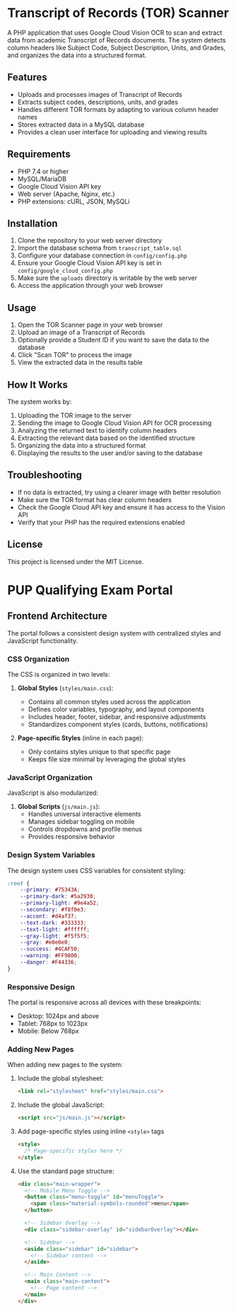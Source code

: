 # Transcript of Records (TOR) Scanner

A PHP application that uses Google Cloud Vision OCR to scan and extract data from academic Transcript of Records documents. The system detects column headers like Subject Code, Subject Description, Units, and Grades, and organizes the data into a structured format.

## Features

- Uploads and processes images of Transcript of Records
- Extracts subject codes, descriptions, units, and grades
- Handles different TOR formats by adapting to various column header names
- Stores extracted data in a MySQL database
- Provides a clean user interface for uploading and viewing results

## Requirements

- PHP 7.4 or higher
- MySQL/MariaDB
- Google Cloud Vision API key
- Web server (Apache, Nginx, etc.)
- PHP extensions: cURL, JSON, MySQLi

## Installation

1. Clone the repository to your web server directory
2. Import the database schema from `transcript_table.sql`
3. Configure your database connection in `config/config.php`
4. Ensure your Google Cloud Vision API key is set in `config/google_cloud_config.php`
5. Make sure the `uploads` directory is writable by the web server
6. Access the application through your web browser

## Usage

1. Open the TOR Scanner page in your web browser
2. Upload an image of a Transcript of Records
3. Optionally provide a Student ID if you want to save the data to the database
4. Click "Scan TOR" to process the image
5. View the extracted data in the results table

## How It Works

The system works by:

1. Uploading the TOR image to the server
2. Sending the image to Google Cloud Vision API for OCR processing
3. Analyzing the returned text to identify column headers
4. Extracting the relevant data based on the identified structure
5. Organizing the data into a structured format
6. Displaying the results to the user and/or saving to the database

## Troubleshooting

- If no data is extracted, try using a clearer image with better resolution
- Make sure the TOR format has clear column headers
- Check the Google Cloud API key and ensure it has access to the Vision API
- Verify that your PHP has the required extensions enabled

## License

This project is licensed under the MIT License.

# PUP Qualifying Exam Portal

## Frontend Architecture

The portal follows a consistent design system with centralized styles and JavaScript functionality.

### CSS Organization

The CSS is organized in two levels:

1. **Global Styles** (`styles/main.css`):
   - Contains all common styles used across the application
   - Defines color variables, typography, and layout components
   - Includes header, footer, sidebar, and responsive adjustments
   - Standardizes component styles (cards, buttons, notifications)

2. **Page-specific Styles** (inline in each page):
   - Only contains styles unique to that specific page
   - Keeps file size minimal by leveraging the global styles

### JavaScript Organization

JavaScript is also modularized:

1. **Global Scripts** (`js/main.js`):
   - Handles universal interactive elements
   - Manages sidebar toggling on mobile
   - Controls dropdowns and profile menus
   - Provides responsive behavior

### Design System Variables

The design system uses CSS variables for consistent styling:

```css
:root {
    --primary: #75343A;
    --primary-dark: #5a2930;
    --primary-light: #9e4a52;
    --secondary: #f8f0e3;
    --accent: #d4af37;
    --text-dark: #333333;
    --text-light: #ffffff;
    --gray-light: #f5f5f5;
    --gray: #e0e0e0;
    --success: #4CAF50;
    --warning: #FF9800;
    --danger: #F44336;
}
```

### Responsive Design

The portal is responsive across all devices with these breakpoints:
- Desktop: 1024px and above
- Tablet: 768px to 1023px
- Mobile: Below 768px

### Adding New Pages

When adding new pages to the system:

1. Include the global stylesheet:
   ```html
   <link rel="stylesheet" href="styles/main.css">
   ```

2. Include the global JavaScript:
   ```html
   <script src="js/main.js"></script>
   ```

3. Add page-specific styles using inline `<style>` tags
   ```html
   <style>
     /* Page-specific styles here */
   </style>
   ```

4. Use the standard page structure:
   ```html
   <div class="main-wrapper">
     <!-- Mobile Menu Toggle -->
     <button class="menu-toggle" id="menuToggle">
       <span class="material-symbols-rounded">menu</span>
     </button>

     <!-- Sidebar Overlay -->
     <div class="sidebar-overlay" id="sidebarOverlay"></div>

     <!-- Sidebar -->
     <aside class="sidebar" id="sidebar">
       <!-- Sidebar content -->
     </aside>

     <!-- Main Content -->
     <main class="main-content">
       <!-- Page content -->
     </main>
   </div>
   ``` 